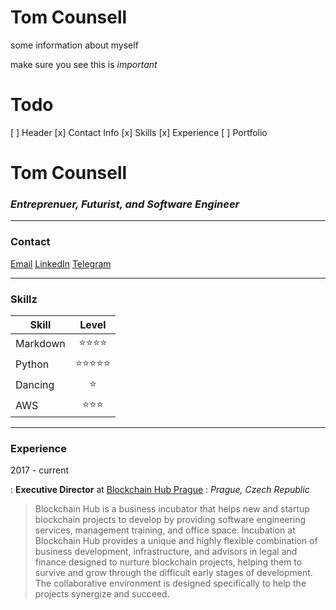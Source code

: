 # Tom Counsell

some information about myself

make sure you see this is *important*

# Todo

[ ] Header
[x] Contact Info
[x] Skills
[x] Experience
[ ] Portfolio

# Tom Counsell
### *Entreprenuer, Futurist, and Software Engineer*

---

### **Contact**

[Email](mailto:contact@tomcounsell.com)
[LinkedIn](linkedin.com/in/tomcounsell)
[Telegram](t.me/tomcounsell)

---

### **Skillz**

| Skill | Level |
| ---- | :----: |
| Markdown | ⭐️⭐️⭐️⭐️ |
| Python | ⭐️⭐️⭐️⭐️⭐️ |
| Dancing | ⭐️ |
| AWS | ⭐️⭐️⭐️ |

---

### **Experience**

2017 - current

:   **Executive Director** at [Blockchain Hub Prague](blockchainhubprague.com)
:   *Prague, Czech Republic*

>   Blockchain Hub is a business incubator that helps new and startup blockchain projects to develop by providing software engineering services, management training, and office space. Incubation at Blockchain Hub provides a unique and highly flexible combination of business development, infrastructure, and advisors in legal and finance designed to nurture blockchain projects, helping them to survive and grow through the difficult early stages of development. The collaborative environment is designed specifically to help the projects synergize and succeed.





